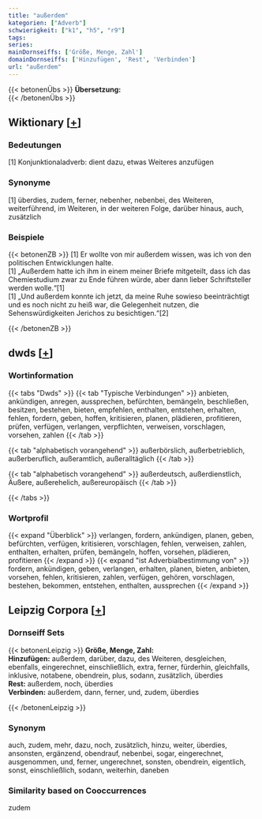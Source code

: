 ```yaml
---
title: "außerdem"
kategorien: ["Adverb"]
schwierigkeit: ["k1", "h5", "r9"]
tags:
series:
mainDornseiffs: ['Größe, Menge, Zahl']
domainDornseiffs: ['Hinzufügen', 'Rest', 'Verbinden']
url: "außerdem"
---
```


{{< betonenÜbs >}}
**Übersetzung:**  
{{< /betonenÜbs >}}

## Wiktionary [[+](https://de.wiktionary.org/wiki/außerdem)]

### Bedeutungen
[1] Konjunktionaladverb: dient dazu, etwas Weiteres anzufügen  

### Synonyme
[1] überdies, zudem, ferner, nebenher, nebenbei, des Weiteren, weiterführend, im Weiteren, in der weiteren Folge, darüber hinaus, auch, zusätzlich  

### Beispiele
{{< betonenZB >}}
[1] Er wollte von mir außerdem wissen, was ich von den politischen Entwicklungen halte.  
[1] „Außerdem hatte ich ihm in einem meiner Briefe mitgeteilt, dass ich das Chemiestudium zwar zu Ende führen würde, aber dann lieber Schriftsteller werden wolle.“[1]  
[1] „Und außerdem konnte ich jetzt, da meine Ruhe sowieso beeinträchtigt und es noch nicht zu heiß war, die Gelegenheit nutzen, die Sehenswürdigkeiten Jerichos zu besichtigen.“[2]  

{{< /betonenZB >}}


## dwds [[+](https://www.dwds.de/wb/außerdem)]

### Wortinformation
{{< tabs "Dwds" >}}
{{< tab "Typische Verbindungen" >}}
anbieten, ankündigen, anregen, aussprechen, befürchten, bemängeln, beschließen, besitzen, bestehen, bieten, empfehlen, enthalten, entstehen, erhalten, fehlen, fordern, geben, hoffen, kritisieren, planen, plädieren, profitieren, prüfen, verfügen, verlangen, verpflichten, verweisen, vorschlagen, vorsehen, zahlen
{{< /tab >}}

{{< tab "alphabetisch vorangehend" >}}
außerbörslich, außerbetrieblich, außerberuflich, außeramtlich, außeralltäglich
{{< /tab >}}

{{< tab "alphabetisch vorangehend" >}}
außerdeutsch, außerdienstlich, Äußere, außerehelich, außereuropäisch
{{< /tab >}}

{{< /tabs >}}

### Wortprofil
{{< expand "Überblick" >}} verlangen, fordern, ankündigen, planen, geben, befürchten, verfügen, kritisieren, vorschlagen, fehlen, verweisen, zahlen, enthalten, erhalten, prüfen, bemängeln, hoffen, vorsehen, plädieren, profitieren {{< /expand >}}
{{< expand "ist Adverbialbestimmung von" >}} fordern, ankündigen, geben, verlangen, erhalten, planen, bieten, anbieten, vorsehen, fehlen, kritisieren, zahlen, verfügen, gehören, vorschlagen, bestehen, bekommen, entstehen, enthalten, aussprechen {{< /expand >}}

## Leipzig Corpora [[+](https://corpora.uni-leipzig.de/en/res?word=außerdem&corpusId=deu_newscrawl-public_2018)]

### Dornseiff Sets
{{< betonenLeipzig >}}
**Größe, Menge, Zahl:**  
**Hinzufügen:** außerdem, darüber, dazu, des Weiteren, desgleichen, ebenfalls, eingerechnet, einschließlich, extra, ferner, fürderhin, gleichfalls, inklusive, notabene, obendrein, plus, sodann, zusätzlich, überdies  
**Rest:** außerdem, noch, überdies  
**Verbinden:** außerdem, dann, ferner, und, zudem, überdies  

{{< /betonenLeipzig >}}

### Synonym
auch, zudem, mehr, dazu, noch, zusätzlich, hinzu, weiter, überdies, ansonsten, ergänzend, obendrauf, nebenbei, sogar, eingerechnet, ausgenommen, und, ferner, ungerechnet, sonsten, obendrein, eigentlich, sonst, einschließlich, sodann, weiterhin, daneben


### Similarity based on Cooccurrences
zudem

